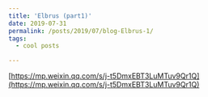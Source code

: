 ```yaml
---
title: 'Elbrus (part1)'
date: 2019-07-31
permalink: /posts/2019/07/blog-Elbrus-1/
tags:
  - cool posts

---
```


[https://mp.weixin.qq.com/s/j-t5DmxEBT3LuMTuv9Qr1Q](https://mp.weixin.qq.com/s/j-t5DmxEBT3LuMTuv9Qr1Q)
